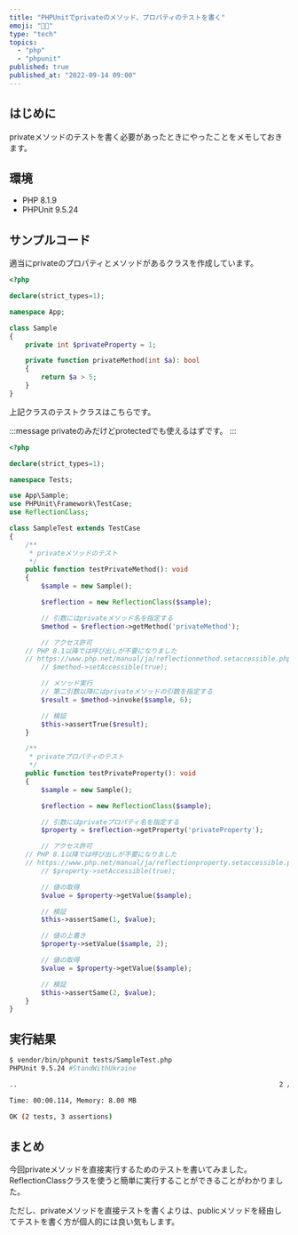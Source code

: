 ```yaml
---
title: "PHPUnitでprivateのメソッド、プロパティのテストを書く"
emoji: "👨‍🔧"
type: "tech"
topics:
  - "php"
  - "phpunit"
published: true
published_at: "2022-09-14 09:00"
---
```


## はじめに

privateメソッドのテストを書く必要があったときにやったことをメモしておきます。

## 環境
- PHP 8.1.9
- PHPUnit 9.5.24

## サンプルコード

適当にprivateのプロパティとメソッドがあるクラスを作成しています。

```php
<?php

declare(strict_types=1);

namespace App;

class Sample
{
    private int $privateProperty = 1;

    private function privateMethod(int $a): bool
    {
        return $a > 5;
    }
}
```

上記クラスのテストクラスはこちらです。

:::message
privateのみだけどprotectedでも使えるはずです。
:::

```php
<?php

declare(strict_types=1);

namespace Tests;

use App\Sample;
use PHPUnit\Framework\TestCase;
use ReflectionClass;

class SampleTest extends TestCase
{
    /**
     * privateメソッドのテスト
     */
    public function testPrivateMethod(): void
    {
        $sample = new Sample();

        $reflection = new ReflectionClass($sample);

        // 引数にはprivateメソッド名を指定する
        $method = $reflection->getMethod('privateMethod');

        // アクセス許可
	// PHP 8.1以降では呼び出しが不要になりました
	// https://www.php.net/manual/ja/reflectionmethod.setaccessible.php
        // $method->setAccessible(true);

        // メソッド実行
        // 第二引数以降にはprivateメソッドの引数を指定する
        $result = $method->invoke($sample, 6);

        // 検証
        $this->assertTrue($result);
    }

    /**
     * privateプロパティのテスト
     */
    public function testPrivateProperty(): void
    {
        $sample = new Sample();

        $reflection = new ReflectionClass($sample);

        // 引数にはprivateプロパティ名を指定する
        $property = $reflection->getProperty('privateProperty');

        // アクセス許可
	// PHP 8.1以降では呼び出しが不要になりました
	// https://www.php.net/manual/ja/reflectionproperty.setaccessible.php
        // $property->setAccessible(true);

        // 値の取得
        $value = $property->getValue($sample);

        // 検証
        $this->assertSame(1, $value);

        // 値の上書き
        $property->setValue($sample, 2);

        // 値の取得
        $value = $property->getValue($sample);

        // 検証
        $this->assertSame(2, $value);
    }
}

```

## 実行結果

```sh
$ vendor/bin/phpunit tests/SampleTest.php 
PHPUnit 9.5.24 #StandWithUkraine

..                                                                  2 / 2 (100%)

Time: 00:00.114, Memory: 8.00 MB

OK (2 tests, 3 assertions)
```

## まとめ

今回privateメソッドを直接実行するためのテストを書いてみました。
ReflectionClassクラスを使うと簡単に実行することができることがわかりました。

ただし、privateメソッドを直接テストを書くよりは、publicメソッドを経由してテストを書く方が個人的には良い気もします。